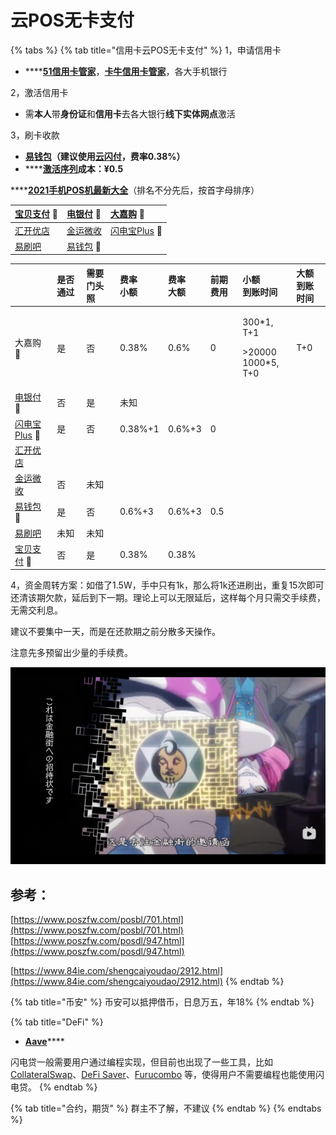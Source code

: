 # 云POS无卡支付

{% tabs %}
{% tab title="信用卡云POS无卡支付" %}
1，申请信用卡

* \*\*\*\*[**51信用卡管家**](https://www.u51.com/)，[**卡牛信用卡管家**](https://www.kaniu.com/)，各大手机银行

2，激活信用卡

* 需**本人**带**身份证**和**信用卡**去各大银行**线下实体网点**激活

3，刷卡收款

* [**易钱包**](https://yqb.net.cn/)**（建议使用**[**云闪付**](https://yunshanfu.unionpay.com/)**，费率0.38%）**
* \*\*\*\*[**激活序列**](https://ac.yqb.net.cn/product/)**成本：¥0.5**

\*\*\*\*[**2021手机POS机最新大全**](https://www.poszfw.com/posdl/947.html)（排名不分先后，按首字母排序）

| [宝贝支付](https://bbpurse.com/flypayfx/popularize/registpage?pcode=00B52S85507) 🚩 | [电银付](https://cloud.chinaebi.cn/yfapi/regist/#/download-apk?type=1) 🚩 | [大嘉购](https://djg.jiajiepay.com/share/share.html?agenTinvitCode=y1NbcYZI+7vskR2zsCBw199cqbOT+1AhnSHq99HRbd+niPBp9nYyUk/AfNZnC1e65bdVS/5hib5jEaafrAcuYmEk2+tPIT3AQpq0IMcfuBpospgPpLdiBDFf84iY1XTlirbugCd0BNT8J3l4j1YcXTUGWJ3WWJu3aLNSEnArXXw=&displayCode=*******5521#/) 🚩 |
| :--- | :--- | :--- |
| [汇开优店](https://m.dsyundian.com/mobile/html/share/index.html?phone=otf8g7gwzIYURQD7137JPw==&flag=1&barndId=1) | [金运微收](https://jkreg.jytpay.com/index?inviteUser=10375124&termCode=96&termSource=1) | [闪电宝Plus](https://star.cloudpnr.com/sdb_plus/sdbpl-mobile/html/homePicCtr/regH5?phone=DfrR1UGTeALbsDuMu0accQ==&flag=1&barndId=1) 🚩 |
| [易刷吧](https://yishuaba.com/yishuaba-share/#/?invitationCode=836602&regType=0) | [易钱包](https://yqb.net.cn/) 🚩 |  |

<table>
  <thead>
    <tr>
      <th style="text-align:left"></th>
      <th style="text-align:left">&#x662F;&#x5426;&#x901A;&#x8FC7;</th>
      <th style="text-align:left">&#x9700;&#x8981;&#x95E8;&#x5934;&#x7167;</th>
      <th style="text-align:left"><b>&#x8D39;&#x7387;<br />&#x5C0F;&#x989D;</b>
      </th>
      <th style="text-align:left">&#x8D39;&#x7387;
        <br />&#x5927;&#x989D;</th>
      <th style="text-align:left">&#x524D;&#x671F;&#x8D39;&#x7528;</th>
      <th style="text-align:left">&#x5C0F;&#x989D;
        <br />&#x5230;&#x8D26;&#x65F6;&#x95F4;</th>
      <th style="text-align:left">&#x5927;&#x989D;
        <br />&#x5230;&#x8D26;&#x65F6;&#x95F4;</th>
    </tr>
  </thead>
  <tbody>
    <tr>
      <td style="text-align:left">&#x5927;&#x5609;&#x8D2D; &#x1F6A9;</td>
      <td style="text-align:left">&#x662F;</td>
      <td style="text-align:left">&#x5426;</td>
      <td style="text-align:left">0.38%</td>
      <td style="text-align:left">0.6%</td>
      <td style="text-align:left">0</td>
      <td style="text-align:left">
        <p>300*1, T+1</p>
        <p></p>
        <p>&gt;20000
          <br />1000*5, T+0</p>
      </td>
      <td style="text-align:left">T+0</td>
    </tr>
    <tr>
      <td style="text-align:left"><a href="https://cloud.chinaebi.cn/yfapi/regist/#/download-apk?type=1">&#x7535;&#x94F6;&#x4ED8;</a> &#x1F6A9;</td>
      <td
      style="text-align:left">&#x5426;</td>
        <td style="text-align:left">&#x662F;</td>
        <td style="text-align:left">&#x672A;&#x77E5;</td>
        <td style="text-align:left"></td>
        <td style="text-align:left"></td>
        <td style="text-align:left"></td>
        <td style="text-align:left"></td>
    </tr>
    <tr>
      <td style="text-align:left"><a href="https://star.cloudpnr.com/sdb_plus/sdbpl-mobile/html/homePicCtr/regH5?phone=DfrR1UGTeALbsDuMu0accQ==&amp;flag=1&amp;barndId=1">&#x95EA;&#x7535;&#x5B9D;Plus</a> &#x1F6A9;</td>
      <td
      style="text-align:left">&#x662F;</td>
        <td style="text-align:left">&#x5426;</td>
        <td style="text-align:left">0.38%+1</td>
        <td style="text-align:left">0.6%+3</td>
        <td style="text-align:left">0</td>
        <td style="text-align:left"></td>
        <td style="text-align:left"></td>
    </tr>
    <tr>
      <td style="text-align:left"><a href="https://m.dsyundian.com/mobile/html/share/index.html?phone=otf8g7gwzIYURQD7137JPw==&amp;flag=1&amp;barndId=1">&#x6C47;&#x5F00;&#x4F18;&#x5E97;</a>
      </td>
      <td style="text-align:left"></td>
      <td style="text-align:left"></td>
      <td style="text-align:left"></td>
      <td style="text-align:left"></td>
      <td style="text-align:left"></td>
      <td style="text-align:left"></td>
      <td style="text-align:left"></td>
    </tr>
    <tr>
      <td style="text-align:left"><a href="https://jkreg.jytpay.com/index?inviteUser=10375124&amp;termCode=96&amp;termSource=1">&#x91D1;&#x8FD0;&#x5FAE;&#x6536;</a>
      </td>
      <td style="text-align:left">&#x5426;</td>
      <td style="text-align:left">&#x672A;&#x77E5;</td>
      <td style="text-align:left"></td>
      <td style="text-align:left"></td>
      <td style="text-align:left"></td>
      <td style="text-align:left"></td>
      <td style="text-align:left"></td>
    </tr>
    <tr>
      <td style="text-align:left"><a href="https://yqb.net.cn/">&#x6613;&#x94B1;&#x5305;</a> &#x1F6A9;</td>
      <td
      style="text-align:left">&#x662F;</td>
        <td style="text-align:left">&#x5426;</td>
        <td style="text-align:left">0.6%+3</td>
        <td style="text-align:left">0.6%+3</td>
        <td style="text-align:left">0.5</td>
        <td style="text-align:left"></td>
        <td style="text-align:left"></td>
    </tr>
    <tr>
      <td style="text-align:left"><a href="https://yishuaba.com/yishuaba-share/#/?invitationCode=836602&amp;regType=0">&#x6613;&#x5237;&#x5427;</a>
      </td>
      <td style="text-align:left">&#x672A;&#x77E5;</td>
      <td style="text-align:left">&#x672A;&#x77E5;</td>
      <td style="text-align:left"></td>
      <td style="text-align:left"></td>
      <td style="text-align:left"></td>
      <td style="text-align:left"></td>
      <td style="text-align:left"></td>
    </tr>
    <tr>
      <td style="text-align:left"><a href="https://bbpurse.com/flypayfx/popularize/registpage?pcode=00B52S85507">&#x5B9D;&#x8D1D;&#x652F;&#x4ED8;</a> &#x1F6A9;</td>
      <td
      style="text-align:left">&#x5426;</td>
        <td style="text-align:left">&#x662F;</td>
        <td style="text-align:left">0.38%</td>
        <td style="text-align:left">0.38%</td>
        <td style="text-align:left"></td>
        <td style="text-align:left"></td>
        <td style="text-align:left"></td>
    </tr>
  </tbody>
</table>

4，资金周转方案：如借了1.5W，手中只有1k，那么将1k还进刷出，重复15次即可还清该期欠款，延后到下一期。理论上可以无限延后，这样每个月只需交手续费，无需交利息。

建议不要集中一天，而是在还款期之前分散多天操作。

注意先多预留出少量的手续费。

![](../.gitbook/assets/ping-mu-kuai-zhao-20201222-xia-wu-7.19.25.png)

## 参考：

[https://www.poszfw.com/posbl/701.html](https://www.poszfw.com/posbl/701.html)  
[https://www.poszfw.com/posdl/947.html](https://www.poszfw.com/posdl/947.html)

[https://www.84ie.com/shengcaiyoudao/2912.html](https://www.84ie.com/shengcaiyoudao/2912.html)
{% endtab %}

{% tab title="币安" %}
币安可以抵押借币，日息万五，年18%
{% endtab %}

{% tab title="DeFi" %}
* [**Aave**](https://app.aave.com/)\*\*\*\*

闪电贷一般需要用户通过编程实现，但目前也出现了一些工具，比如 [CollateralSwap](https://collateralswap.com/)、[DeFi Saver](https://app.defisaver.com/)、[Furucombo](https://furucombo.app/) 等，使得用户不需要编程也能使用闪电贷。
{% endtab %}

{% tab title="合约，期货" %}
群主不了解，不建议
{% endtab %}
{% endtabs %}

### 

